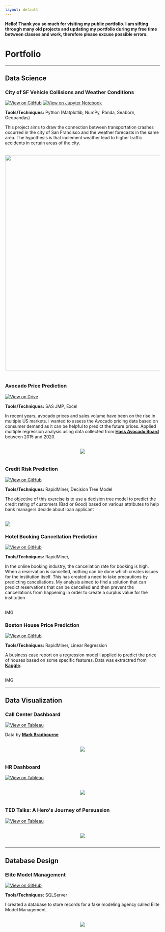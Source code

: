 ```yaml
---
layout: default
---
```


**Hello! Thank you so much for visiting my public portfolio. I am sifting through many old projects and updating my portfolio during my free time between classes and work, therefore please excuse possible errors.** 


# Portfolio
---
## Data Science

### City of SF Vehicle Collisions and Weather Conditions

[![View on GitHub](https://img.shields.io/badge/GitHub-View_on_GitHub-black?logo=GitHub)](https://github.com/maiphle/City-of-SF-Vehicle-Collisions-and-Weather-Conditions) [![View on Jupyter Notebook](https://img.shields.io/badge/Jupyter-Open_Notebook-orange?logo=Jupyter)](https://github.com/maiphle/City-of-SF-Vehicle-Collisions-and-Weather-Conditions/blob/main/Final%20Project.ipynb)


**Tools/Techniques:** Python (Matplotlib, NumPy, Panda, Seaborn, Geopandas)     

This project aims to draw the connection between transportation crashes occurred in the city of San Francisco and the weather forecasts in the same area. The hypothesis is that inclement weather lead to higher traffic accidents in certain areas of the city.


<br>
<center><img src="images/Collision Locations in San Francisco.jpg" width="800" height="700"/></center>
<br>

### Avocado Price Prediction

[![View on Drive](https://img.shields.io/badge/PDF-Open_Presentation-blue?logo=adobe-acrobat-reader)](https://tuprd-my.sharepoint.com/:b:/r/personal/tuq42303_temple_edu/Documents/Classes/In%20Progress%20Work/GitHub/Avocado%20Price%20Prediction.pdf?csf=1&web=1&e=Q0JjYA)


**Tools/Techniques:** SAS JMP, Excel
    
In recent years, avocado prices and sales volume have been on the rise in multiple US markets. I wanted to assess the Avocado pricing data based on consumer demand as it can be helpful to predict the future prices. Applied multiple regression analysis using data collected from [**Hass Avocado Board**](https://www.kaggle.com/datasets/neuromusic/avocado-prices) between 2015 and 2020. 
    
<br>
<center><img src="images/Avocado Price Prediction.svg"/></center>
<br>

### Credit Risk Prediction

[![View on GitHub](https://img.shields.io/badge/GitHub-View_on_GitHub-black?logo=GitHub)](https://github.com/maiphle/Credit-Risk-Model)


**Tools/Techniques:** RapidMiner, Decision Tree Model


The objective of this exercise is to use a decision tree model to predict the credit rating of customers (Bad or Good) based on various attributes to help bank managers decide about loan applicant

<br>
<left><img src="images/rapidminer-credit-risk.png"/></left>
<br>

### Hotel Booking Cancellation Prediction
[![View on GitHub](https://img.shields.io/badge/GitHub-View_on_GitHub-black?logo=GitHub)](https://github.com/chriskhanhtran/CS224n-NLP-Solutions/tree/master/assignments/)


**Tools/Techniques:** RapidMiner, 
  
In the online booking industry, the cancellation rate for booking is high. When a reservation is cancelled, nothing can be done which creates issues for the institution itself. This has created a need to take precautions by predicting cancellations.
My analysis aimed to find a solution that can predict reservations that can be cancelled and then prevent the cancellations from happening in order to create a surplus value for the institution


<br>
IMG
<br>

### Boston House Price Prediction

[![View on GitHub](https://img.shields.io/badge/GitHub-View_on_GitHub-black?logo=GitHub)](https://github.com/maiphle/House-Price-Prediction-RapidMiner)


**Tools/Techniques:** RapidMiner, Linear Regression

A business case report on a regression model I applied to predict the price of houses based on some specific features. Data was extractred from [**Kaggle**](https://www.kaggle.com/datasets/altavish/boston-housing-dataset).

<br>
IMG
<br>

---

## Data Visualization

### Call Center Dashboard

[![View on Tableau](https://img.shields.io/badge/Tableau-View_on_Tableau-orange?logo=Tableau)](https://public.tableau.com/views/CallCenterDashboard_16710827929470/Final?:language=en-US&:display_count=n&:origin=viz_share_link)

    
Data by [**Mark Bradbourne**](https://data.world/markbradbourne/rwfd-real-world-fake-data)
    
<br>
<center><img src="images/Call Center Dashboard.png"/></center>
<br>

### HR Dashboard

[![View on Tableau](https://img.shields.io/badge/Tableau-View_on_Tableau-orange?logo=Tableau)](https://public.tableau.com/views/HRDashboard_16684642883090/Dashboard1?:language=en-US&:display_count=n&:origin=viz_share_link)

<br>
<center><img src="images/HR Dashboard.png"/></center>            
<br>

### TED Talks: A Hero's Journey of Persuasion

[![View on Tableau](https://img.shields.io/badge/Tableau-View_on_Tableau-orange?logo=Tableau)](https://public.tableau.com/views/GroupTableauDashboard/Dashboard1?:language=en-US&:display_count=n&:origin=viz_share_link)

<br>
<center><img src="images/TED Talks A Heros Journey of Persuasion.png"/></center>
<br>


---

## Database Design

### Elite Model Management

[![View on GitHub](https://img.shields.io/badge/GitHub-View_on_GitHub-black?logo=GitHub)](https://github.com/maiphle/Elite-Model-Mgmt-Database)


**Tools/Techniques:** SQLServer

I created a database to store records for a fake modeling agency called Elite Model Management.


<br>
<center><img src="images/Database ER diagram (crow's foot).png"/></center>
<br>
